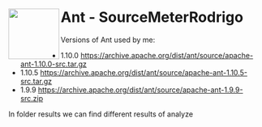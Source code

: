# <img src="https://upload.wikimedia.org/wikipedia/commons/thumb/2/2f/Apache-Ant-logo.svg/1200px-Apache-Ant-logo.svg.png" align="left" width="100"> Ant - SourceMeterRodrigo

Versions of Ant used by me:

- 1.10.0 https://archive.apache.org/dist/ant/source/apache-ant-1.10.0-src.tar.gz
- 1.10.5 https://archive.apache.org/dist/ant/source/apache-ant-1.10.5-src.tar.gz
- 1.9.9 https://archive.apache.org/dist/ant/source/apache-ant-1.9.9-src.zip


In folder results we can find different results of analyze 